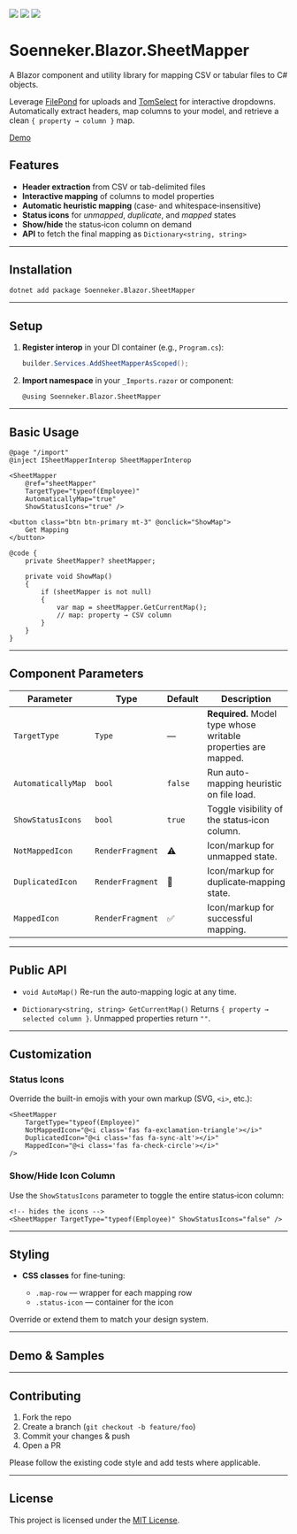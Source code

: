 ﻿[![](https://img.shields.io/nuget/v/soenneker.blazor.sheetmapper.svg?style=for-the-badge)](https://www.nuget.org/packages/soenneker.blazor.sheetmapper/)
[![](https://img.shields.io/github/actions/workflow/status/soenneker/soenneker.blazor.sheetmapper/publish-package.yml?style=for-the-badge)](https://github.com/soenneker/soenneker.blazor.sheetmapper/actions/workflows/publish-package.yml)
[![](https://img.shields.io/nuget/dt/soenneker.blazor.sheetmapper.svg?style=for-the-badge)](https://www.nuget.org/packages/soenneker.blazor.sheetmapper/)

# Soenneker.Blazor.SheetMapper

A Blazor component and utility library for mapping CSV or tabular files to C# objects.

Leverage [FilePond](https://github.com/soenneker/soenneker.blazor.filepond) for uploads and [TomSelect](https://github.com/soenneker/soenneker.blazor.tomselect) for interactive dropdowns. Automatically extract headers, map columns to your model, and retrieve a clean `{ property → column }` map.

[Demo](https://soenneker.github.io/soenneker.blazor.sheetmapper)

## Features

* **Header extraction** from CSV or tab-delimited files
* **Interactive mapping** of columns to model properties
* **Automatic heuristic mapping** (case‑ and whitespace‑insensitive)
* **Status icons** for *unmapped*, *duplicate*, and *mapped* states
* **Show/hide** the status‑icon column on demand
* **API** to fetch the final mapping as `Dictionary<string, string>`

---

## Installation

```bash
dotnet add package Soenneker.Blazor.SheetMapper
```

---

## Setup

1. **Register interop** in your DI container (e.g., `Program.cs`):

   ```csharp
   builder.Services.AddSheetMapperAsScoped();
   ```

2. **Import namespace** in your `_Imports.razor` or component:

   ```razor
   @using Soenneker.Blazor.SheetMapper
   ```

---

## Basic Usage

```razor
@page "/import"
@inject ISheetMapperInterop SheetMapperInterop

<SheetMapper
    @ref="sheetMapper"
    TargetType="typeof(Employee)"
    AutomaticallyMap="true"
    ShowStatusIcons="true" />

<button class="btn btn-primary mt-3" @onclick="ShowMap">
    Get Mapping
</button>

@code {
    private SheetMapper? sheetMapper;

    private void ShowMap()
    {
        if (sheetMapper is not null)
        {
            var map = sheetMapper.GetCurrentMap();
            // map: property → CSV column
        }
    }
}
```

---

## Component Parameters

| Parameter          | Type             | Default | Description                                                    |
| ------------------ | ---------------- | ------- | -------------------------------------------------------------- |
| `TargetType`       | `Type`           | —       | **Required.** Model type whose writable properties are mapped. |
| `AutomaticallyMap` | `bool`           | `false` | Run auto-mapping heuristic on file load.                       |
| `ShowStatusIcons`  | `bool`           | `true`  | Toggle visibility of the status‑icon column.                   |
| `NotMappedIcon`    | `RenderFragment` | ⚠️      | Icon/markup for unmapped state.                                |
| `DuplicatedIcon`   | `RenderFragment` | 🔁      | Icon/markup for duplicate‑mapping state.                       |
| `MappedIcon`       | `RenderFragment` | ✅       | Icon/markup for successful mapping.                            |

---

## Public API

* `void AutoMap()`
  Re-run the auto-mapping logic at any time.

* `Dictionary<string, string> GetCurrentMap()`
  Returns `{ property → selected column }`. Unmapped properties return `""`.

---

## Customization

### Status Icons

Override the built-in emojis with your own markup (SVG, `<i>`, etc.):

```razor
<SheetMapper
    TargetType="typeof(Employee)"
    NotMappedIcon="@<i class='fas fa-exclamation-triangle'></i>"
    DuplicatedIcon="@<i class='fas fa-sync-alt'></i>"
    MappedIcon="@<i class='fas fa-check-circle'></i>"
/>
```

### Show/Hide Icon Column

Use the `ShowStatusIcons` parameter to toggle the entire status‑icon column:

```razor
<!-- hides the icons -->
<SheetMapper TargetType="typeof(Employee)" ShowStatusIcons="false" />
```

---

## Styling

* **CSS classes** for fine‑tuning:

  * `.map-row` — wrapper for each mapping row
  * `.status-icon` — container for the icon

Override or extend them to match your design system.

---

## Demo & Samples


---

## Contributing

1. Fork the repo
2. Create a branch (`git checkout -b feature/foo`)
3. Commit your changes & push
4. Open a PR

Please follow the existing code style and add tests where applicable.

---

## License

This project is licensed under the [MIT License](LICENSE).
